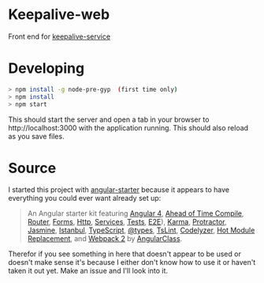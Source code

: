 # Keepalive-web
Front end for [keepalive-service](https://github.com/gangstead/keepalive-service)

# Developing

```sh
> npm install -g node-pre-gyp  (first time only)
> npm install
> npm start
```

This should start the server and open a tab in your browser to http://localhost:3000 with the application running.  This should also reload as you save files.

# Source
I started this project with [angular-starter](https://github.com/AngularClass/angular-starter) because it appears to have everything you could ever want already set up:
> An Angular starter kit featuring [Angular 4](https://angular.io), [Ahead of Time Compile](https://angular.io/docs/ts/latest/cookbook/aot-compiler.html), [Router](https://angular.io/docs/ts/latest/guide/router.html), [Forms](https://angular.io/docs/ts/latest/guide/forms.html),
[Http](https://angular.io/docs/ts/latest/guide/server-communication.html),
[Services](https://gist.github.com/gdi2290/634101fec1671ee12b3e#_follow_@AngularClass_on_twitter),
[Tests](https://angular.io/docs/ts/latest/guide/testing.html), [E2E](https://angular.github.io/protractor/#/faq#what-s-the-difference-between-karma-and-protractor-when-do-i-use-which-)), [Karma](https://karma-runner.github.io/), [Protractor](https://angular.github.io/protractor/), [Jasmine](https://github.com/jasmine/jasmine), [Istanbul](https://github.com/gotwarlost/istanbul), [TypeScript](http://www.typescriptlang.org/), [@types](https://www.npmjs.com/~types), [TsLint](http://palantir.github.io/tslint/), [Codelyzer](https://github.com/mgechev/codelyzer), [Hot Module Replacement](https://webpack.github.io/docs/hot-module-replacement-with-webpack.html), and [Webpack 2](http://webpack.github.io/) by [AngularClass](https://angularclass.com).

Therefor if you see something in here that doesn't appear to be used or doesn't make sense it's because I either don't know how to use it or haven't taken it out yet.  Make an issue and I'll look into it.